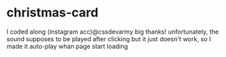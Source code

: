 # christmas-card
I coded along (instagram acc)@cssdevarmy big thanks!
unfortunately, the sound supposes to be played after clicking but it just doesn't work, so I made it auto-play whan page start loading

